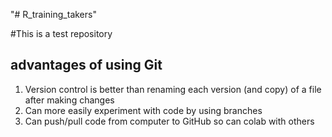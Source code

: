 "# R_training_takers" 

#This is a test repository

## advantages of using Git
1. Version control is better than renaming each version (and copy) of a file after making changes
2. Can more easily experiment with code by using branches
3. Can push/pull code from computer to GitHub so can colab with others


